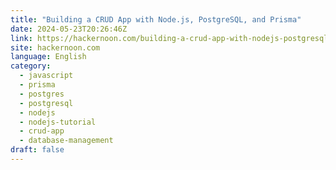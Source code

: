 ```yaml
---
title: "Building a CRUD App with Node.js, PostgreSQL, and Prisma"
date: 2024-05-23T20:26:46Z
link: https://hackernoon.com/building-a-crud-app-with-nodejs-postgresql-and-prisma?source=rss&utm_medium=RSS&utm_source=news.12bit.vn
site: hackernoon.com
language: English
category:
  - javascript
  - prisma
  - postgres
  - postgresql
  - nodejs
  - nodejs-tutorial
  - crud-app
  - database-management
draft: false
---
```


